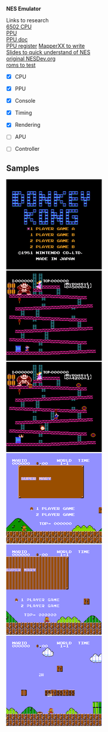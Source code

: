 **NES Emulator**    

Links to research     
[6502 CPU](https://www.masswerk.at/6502/6502_instruction_set.html#layout-2-3  )   
[PPU](https://www.nesdev.org/wiki/PPU_memory_map)   
[PPU doc](https://www.nesdev.org/NESDoc.pdf#page=16)    
[PPU register](https://www.nesdev.org/wiki/PPU_registers)
[MapperXX to write](https://nesdir.github.io/mapper0.html)     
[Slides to quick understand of NES](https://slides.com/andsve/writing-a-nes-emulator#/85)      
[original NESDev.org](https://www.nesdev.org/NESDoc.pdf)      
[roms to test](https://wowroms.com/en/all-roms/list/consoles)     

- [x] CPU
- [x] PPU
- [x] Console
- [x] Timing
- [x] Rendering
- [ ] APU
- [ ] Controller


## Samples    
![pic1](./ppu-samples/1.png)
![pic2](./ppu-samples/2.png)
![pic3](./ppu-samples/3.png)     
![pic4](./ppu-samples/4.png)
![pic5](./ppu-samples/5.png)
![pic6](./ppu-samples/6.png)